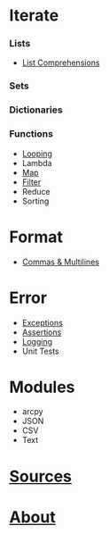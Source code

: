 # Iterate

### Lists
- [List Comprehensions](./listComprehensions.html)

### Sets

### Dictionaries

### Functions
- [Looping](./looping.html)
- Lambda
- [Map](./map.html)
- [Filter](./filter.hmtl)
- Reduce
- Sorting

# Format
- [Commas & Multilines](./commasMultiline.html)
	
# Error
- [Exceptions](./exceptions.html)
- [Assertions](./assertions.html)
- [Logging](./logging.html)
- Unit Tests

# Modules
- arcpy
- JSON
- CSV
- Text

# [Sources](./sources.html)
# [About](./about.html)
